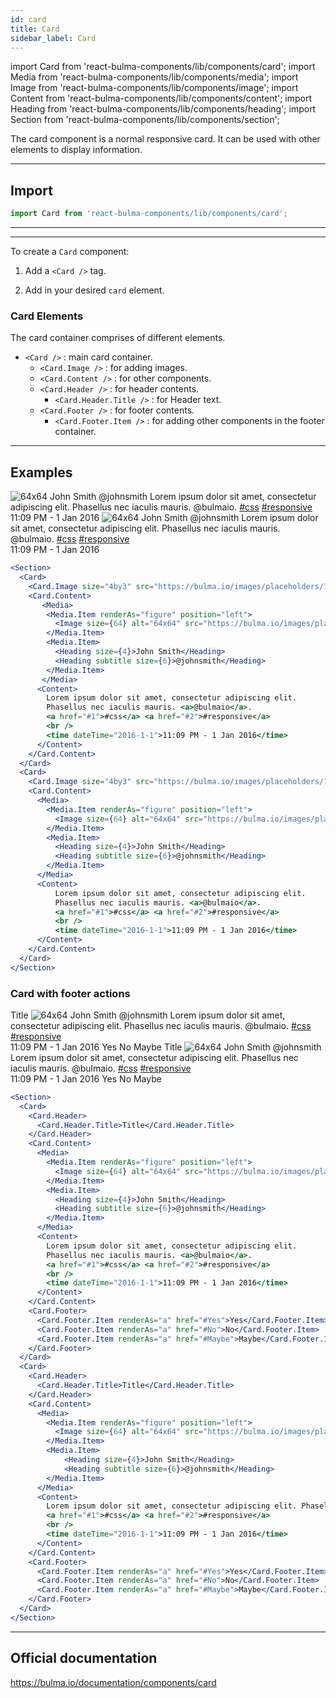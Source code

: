 ```yaml
---
id: card
title: Card
sidebar_label: Card
---
```


import Card from 'react-bulma-components/lib/components/card';
import Media from 'react-bulma-components/lib/components/media';
import Image from 'react-bulma-components/lib/components/image';
import Content from 'react-bulma-components/lib/components/content';
import Heading from 'react-bulma-components/lib/components/heading';
import Section from 'react-bulma-components/lib/components/section';


The card component is a normal responsive card. It can be used with other elements to display information.

---
## **Import**

```js
import Card from 'react-bulma-components/lib/components/card';
```
---

---
To create a `Card` component:

1. Add a `<Card />` tag.

2. Add in your desired `card` element.



### **Card Elements**

The card container comprises of different elements.

-  `<Card />` : main card container.
   -  `<Card.Image />`  : for adding images.
   -  `<Card.Content />` : for other components.
   -  `<Card.Header />` : for header contents.
       -   `<Card.Header.Title />` :  for Header text.
   -  `<Card.Footer />` : for footer contents.
        -   `<Card.Footer.Item />` : for adding other components in the footer container.

---

## **Examples**

<Section>
  <Card>
    <Card.Image size="4by3" src="https://bulma.io/images/placeholders/1280x960.png" />
    <Card.Content>
       <Media>
        <Media.Item renderAs="figure" position="left">
          <Image size={64} alt="64x64" src="https://bulma.io/images/placeholders/128x128.png" />
        </Media.Item>
        <Media.Item>
          <Heading size={4}>John Smith</Heading>
          <Heading subtitle size={6}>@johnsmith</Heading>
        </Media.Item>
       </Media>
      <Content>
        Lorem ipsum dolor sit amet, consectetur adipiscing elit.
        Phasellus nec iaculis mauris. <a>@bulmaio</a>.
        <a href="#1">#css</a> <a href="#2">#responsive</a>
        <br />
        <time dateTime="2016-1-1">11:09 PM - 1 Jan 2016</time>
      </Content>
    </Card.Content>
  </Card>
  <Card>
    <Card.Image size="4by3" src="https://bulma.io/images/placeholders/1280x960.png" />
    <Card.Content>
      <Media>
        <Media.Item renderAs="figure" position="left">
          <Image size={64} alt="64x64" src="https://bulma.io/images/placeholders/128x128.png" />
        </Media.Item>
        <Media.Item>
          <Heading size={4}>John Smith</Heading>
          <Heading subtitle size={6}>@johnsmith</Heading>
        </Media.Item>
      </Media>
      <Content>
          Lorem ipsum dolor sit amet, consectetur adipiscing elit.
          Phasellus nec iaculis mauris. <a>@bulmaio</a>.
          <a href="#1">#css</a> <a href="#2">#responsive</a>
          <br />
          <time dateTime="2016-1-1">11:09 PM - 1 Jan 2016</time>
      </Content>
    </Card.Content>
  </Card>
</Section>



```jsx
<Section>
  <Card>
    <Card.Image size="4by3" src="https://bulma.io/images/placeholders/1280x960.png" />
    <Card.Content>
       <Media>
        <Media.Item renderAs="figure" position="left">
          <Image size={64} alt="64x64" src="https://bulma.io/images/placeholders/128x128.png" />
        </Media.Item>
        <Media.Item>
          <Heading size={4}>John Smith</Heading>
          <Heading subtitle size={6}>@johnsmith</Heading>
        </Media.Item>
       </Media>
      <Content>
        Lorem ipsum dolor sit amet, consectetur adipiscing elit.
        Phasellus nec iaculis mauris. <a>@bulmaio</a>.
        <a href="#1">#css</a> <a href="#2">#responsive</a>
        <br />
        <time dateTime="2016-1-1">11:09 PM - 1 Jan 2016</time>
      </Content>
    </Card.Content>
  </Card>
  <Card>
    <Card.Image size="4by3" src="https://bulma.io/images/placeholders/1280x960.png" />
    <Card.Content>
      <Media>
        <Media.Item renderAs="figure" position="left">
          <Image size={64} alt="64x64" src="https://bulma.io/images/placeholders/128x128.png" />
        </Media.Item>
        <Media.Item>
          <Heading size={4}>John Smith</Heading>
          <Heading subtitle size={6}>@johnsmith</Heading>
        </Media.Item>
      </Media>
      <Content>
          Lorem ipsum dolor sit amet, consectetur adipiscing elit.
          Phasellus nec iaculis mauris. <a>@bulmaio</a>.
          <a href="#1">#css</a> <a href="#2">#responsive</a>
          <br />
          <time dateTime="2016-1-1">11:09 PM - 1 Jan 2016</time>
      </Content>
    </Card.Content>
  </Card>
</Section>
```


### **Card with footer actions**

<Section>
  <Card>
    <Card.Header>
      <Card.Header.Title>Title</Card.Header.Title>
    </Card.Header>
    <Card.Content>
      <Media>
        <Media.Item renderAs="figure" position="left">
          <Image size={64} alt="64x64" src="https://bulma.io/images/placeholders/128x128.png" />
        </Media.Item>
        <Media.Item>
          <Heading size={4}>John Smith</Heading>
          <Heading subtitle size={6}>@johnsmith</Heading>
        </Media.Item>
      </Media>
      <Content>
        Lorem ipsum dolor sit amet, consectetur adipiscing elit.
        Phasellus nec iaculis mauris. <a>@bulmaio</a>.
        <a href="#1">#css</a> <a href="#2">#responsive</a>
        <br />
        <time dateTime="2016-1-1">11:09 PM - 1 Jan 2016</time>
      </Content>
    </Card.Content>
    <Card.Footer>
      <Card.Footer.Item renderAs="a" href="#Yes">Yes</Card.Footer.Item>
      <Card.Footer.Item renderAs="a" href="#No">No</Card.Footer.Item>
      <Card.Footer.Item renderAs="a" href="#Maybe">Maybe</Card.Footer.Item>
    </Card.Footer>
  </Card>
  <Card>
    <Card.Header>
      <Card.Header.Title>Title</Card.Header.Title>
    </Card.Header>
    <Card.Content>
      <Media>
        <Media.Item renderAs="figure" position="left">
          <Image size={64} alt="64x64" src="https://bulma.io/images/placeholders/128x128.png" />
        </Media.Item>
        <Media.Item>
            <Heading size={4}>John Smith</Heading>
            <Heading subtitle size={6}>@johnsmith</Heading>
        </Media.Item>
      </Media>
      <Content>
        Lorem ipsum dolor sit amet, consectetur adipiscing elit. Phasellus nec iaculis mauris. <a>@bulmaio</a>.
        <a href="#1">#css</a> <a href="#2">#responsive</a>
        <br />
        <time dateTime="2016-1-1">11:09 PM - 1 Jan 2016</time>
      </Content>
    </Card.Content>
    <Card.Footer>
      <Card.Footer.Item renderAs="a" href="#Yes">Yes</Card.Footer.Item>
      <Card.Footer.Item renderAs="a" href="#No">No</Card.Footer.Item>
      <Card.Footer.Item renderAs="a" href="#Maybe">Maybe</Card.Footer.Item>
    </Card.Footer>
  </Card>
</Section>


```jsx
<Section>
  <Card>
    <Card.Header>
      <Card.Header.Title>Title</Card.Header.Title>
    </Card.Header>
    <Card.Content>
      <Media>
        <Media.Item renderAs="figure" position="left">
          <Image size={64} alt="64x64" src="https://bulma.io/images/placeholders/128x128.png" />
        </Media.Item>
        <Media.Item>
          <Heading size={4}>John Smith</Heading>
          <Heading subtitle size={6}>@johnsmith</Heading>
        </Media.Item>
      </Media>
      <Content>
        Lorem ipsum dolor sit amet, consectetur adipiscing elit.
        Phasellus nec iaculis mauris. <a>@bulmaio</a>.
        <a href="#1">#css</a> <a href="#2">#responsive</a>
        <br />
        <time dateTime="2016-1-1">11:09 PM - 1 Jan 2016</time>
      </Content>
    </Card.Content>
    <Card.Footer>
      <Card.Footer.Item renderAs="a" href="#Yes">Yes</Card.Footer.Item>
      <Card.Footer.Item renderAs="a" href="#No">No</Card.Footer.Item>
      <Card.Footer.Item renderAs="a" href="#Maybe">Maybe</Card.Footer.Item>
    </Card.Footer>
  </Card>
  <Card>
    <Card.Header>
      <Card.Header.Title>Title</Card.Header.Title>
    </Card.Header>
    <Card.Content>
      <Media>
        <Media.Item renderAs="figure" position="left">
          <Image size={64} alt="64x64" src="https://bulma.io/images/placeholders/128x128.png" />
        </Media.Item>
        <Media.Item>
            <Heading size={4}>John Smith</Heading>
            <Heading subtitle size={6}>@johnsmith</Heading>
        </Media.Item>
      </Media>
      <Content>
        Lorem ipsum dolor sit amet, consectetur adipiscing elit. Phasellus nec iaculis mauris. <a>@bulmaio</a>.
        <a href="#1">#css</a> <a href="#2">#responsive</a>
        <br />
        <time dateTime="2016-1-1">11:09 PM - 1 Jan 2016</time>
      </Content>
    </Card.Content>
    <Card.Footer>
      <Card.Footer.Item renderAs="a" href="#Yes">Yes</Card.Footer.Item>
      <Card.Footer.Item renderAs="a" href="#No">No</Card.Footer.Item>
      <Card.Footer.Item renderAs="a" href="#Maybe">Maybe</Card.Footer.Item>
    </Card.Footer>
  </Card>
</Section>
```

---

## Official documentation

https://bulma.io/documentation/components/card

